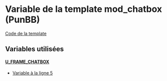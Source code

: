 # Variable de la template mod_chatbox (PunBB)
[Code de la template](../../punbb/mod_chatbox.md)
## Variables utilisées
#### [U_FRAME_CHATBOX](../U_FRAME_CHATBOX.md)
* [Variable à la ligne 5](../../punbb/mod_chatbox.tpl#L5)